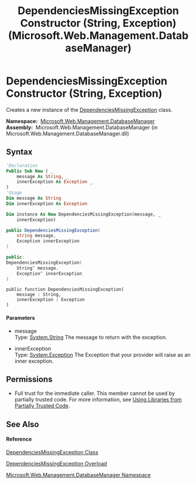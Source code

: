 ﻿---
title: DependenciesMissingException Constructor (String, Exception) (Microsoft.Web.Management.DatabaseManager)
TOCTitle: DependenciesMissingException Constructor (String, Exception)
ms:assetid: M:Microsoft.Web.Management.DatabaseManager.DependenciesMissingException.#ctor(System.String,System.Exception)
ms:mtpsurl: https://msdn.microsoft.com/en-us/library/microsoft.web.management.databasemanager.dependenciesmissingexception.dependenciesmissingexception(v=VS.90)
ms:contentKeyID: 22049485
ms.date: 05/02/2012
mtps_version: v=VS.90
dev_langs:
- vb
- csharp
- c++
- jscript
api_location:
- Microsoft.Web.Management.DatabaseManager.dll
api_name:
- Microsoft.Web.Management.DatabaseManager.DependenciesMissingException..ctor
api_type:
- Managed
topic_type:
- apiref
- kbSyntax
product_family_name: VS
ROBOTS: INDEX,FOLLOW
---

# DependenciesMissingException Constructor (String, Exception)

Creates a new instance of the [DependenciesMissingException](dependenciesmissingexception-class-microsoft-web-management-databasemanager.md) class.

**Namespace:**  [Microsoft.Web.Management.DatabaseManager](microsoft-web-management-databasemanager-namespace.md)  
**Assembly:**  Microsoft.Web.Management.DatabaseManager (in Microsoft.Web.Management.DatabaseManager.dll)

## Syntax

``` vb
'Declaration
Public Sub New ( _
    message As String, _
    innerException As Exception _
)
'Usage
Dim message As String
Dim innerException As Exception

Dim instance As New DependenciesMissingException(message, _
    innerException)
```

``` csharp
public DependenciesMissingException(
    string message,
    Exception innerException
)
```

``` c++
public:
DependenciesMissingException(
    String^ message, 
    Exception^ innerException
)
```

``` jscript
public function DependenciesMissingException(
    message : String, 
    innerException : Exception
)
```

#### Parameters

  - message  
    Type: [System.String](https://msdn.microsoft.com/en-us/library/s1wwdcbf\(v=vs.90\))  
    The message to return with the exception.  

<!-- end list -->

  - innerException  
    Type: [System.Exception](https://msdn.microsoft.com/en-us/library/c18k6c59\(v=vs.90\))  
    The Exception that your provider will raise as an inner exception.  

## Permissions

  - Full trust for the immediate caller. This member cannot be used by partially trusted code. For more information, see [Using Libraries from Partially Trusted Code](https://msdn.microsoft.com/en-us/library/8skskf63\(v=vs.90\)).

## See Also

#### Reference

[DependenciesMissingException Class](dependenciesmissingexception-class-microsoft-web-management-databasemanager.md)

[DependenciesMissingException Overload](dependenciesmissingexception-constructor-microsoft-web-management-databasemanager.md)

[Microsoft.Web.Management.DatabaseManager Namespace](microsoft-web-management-databasemanager-namespace.md)

